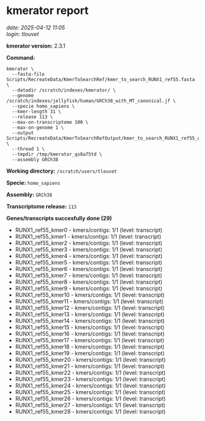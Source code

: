 # kmerator report
*date: 2025-04-12 11:05*  
*login: tlouvet*

**kmerator version:** 2.3.1

**Command:**

```
kmerator \
  --fasta-file Scripts/RecreateData/KmerToSearchRef/kmer_to_search_RUNX1_ref55.fasta \
  --datadir /scratch/indexes/kmerator/ \
  --genome /scratch/indexes/jellyfish/human/GRCh38_with_MT_canonical.jf \
  --specie homo_sapiens \
  --kmer-length 31 \
  --release 113 \
  --max-on-transcriptome 100 \
  --max-on-genome 1 \
  --output Scripts/RecreateData/KmerToSearchRefOutput/kmer_to_search_RUNX1_ref55_output \
  --thread 1 \
  --tmpdir /tmp/kmerator_qs8a75td \
  --assembly GRCh38
```

**Working directory:** `/scratch/users/tlouvet`

**Specie:** `homo_sapiens`

**Assembly:** `GRCh38`

**Transcriptome release:** `113`

**Genes/transcripts succesfully done (29)**

- RUNX1_ref55_kmer0 - kmers/contigs: 1/1 (level: transcript)
- RUNX1_ref55_kmer1 - kmers/contigs: 1/1 (level: transcript)
- RUNX1_ref55_kmer2 - kmers/contigs: 1/1 (level: transcript)
- RUNX1_ref55_kmer3 - kmers/contigs: 1/1 (level: transcript)
- RUNX1_ref55_kmer4 - kmers/contigs: 1/1 (level: transcript)
- RUNX1_ref55_kmer5 - kmers/contigs: 1/1 (level: transcript)
- RUNX1_ref55_kmer6 - kmers/contigs: 1/1 (level: transcript)
- RUNX1_ref55_kmer7 - kmers/contigs: 1/1 (level: transcript)
- RUNX1_ref55_kmer8 - kmers/contigs: 1/1 (level: transcript)
- RUNX1_ref55_kmer9 - kmers/contigs: 1/1 (level: transcript)
- RUNX1_ref55_kmer10 - kmers/contigs: 1/1 (level: transcript)
- RUNX1_ref55_kmer11 - kmers/contigs: 1/1 (level: transcript)
- RUNX1_ref55_kmer12 - kmers/contigs: 1/1 (level: transcript)
- RUNX1_ref55_kmer13 - kmers/contigs: 1/1 (level: transcript)
- RUNX1_ref55_kmer14 - kmers/contigs: 1/1 (level: transcript)
- RUNX1_ref55_kmer15 - kmers/contigs: 1/1 (level: transcript)
- RUNX1_ref55_kmer16 - kmers/contigs: 1/1 (level: transcript)
- RUNX1_ref55_kmer17 - kmers/contigs: 1/1 (level: transcript)
- RUNX1_ref55_kmer18 - kmers/contigs: 1/1 (level: transcript)
- RUNX1_ref55_kmer19 - kmers/contigs: 1/1 (level: transcript)
- RUNX1_ref55_kmer20 - kmers/contigs: 1/1 (level: transcript)
- RUNX1_ref55_kmer21 - kmers/contigs: 1/1 (level: transcript)
- RUNX1_ref55_kmer22 - kmers/contigs: 1/1 (level: transcript)
- RUNX1_ref55_kmer23 - kmers/contigs: 1/1 (level: transcript)
- RUNX1_ref55_kmer24 - kmers/contigs: 1/1 (level: transcript)
- RUNX1_ref55_kmer25 - kmers/contigs: 1/1 (level: transcript)
- RUNX1_ref55_kmer26 - kmers/contigs: 1/1 (level: transcript)
- RUNX1_ref55_kmer27 - kmers/contigs: 1/1 (level: transcript)
- RUNX1_ref55_kmer28 - kmers/contigs: 1/1 (level: transcript)
